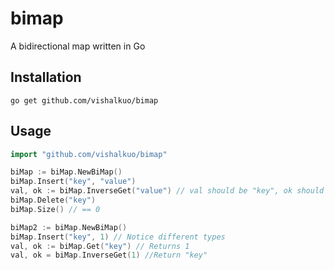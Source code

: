 # bimap
A bidirectional map written in Go

## Installation
```
go get github.com/vishalkuo/bimap
```

## Usage
```go
import "github.com/vishalkuo/bimap"

biMap := biMap.NewBiMap()
biMap.Insert("key", "value")
val, ok := biMap.InverseGet("value") // val should be "key", ok should be true
biMap.Delete("key")
biMap.Size() // == 0

biMap2 := biMap.NewBiMap()
biMap.Insert("key", 1) // Notice different types
val, ok := biMap.Get("key") // Returns 1
val, ok = biMap.InverseGet(1) //Return "key"
```
